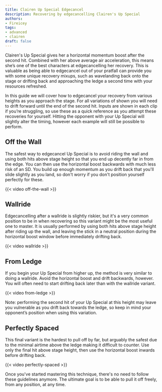 ```yaml
---
title: Clairen Up Special Edgecancel
description: Recovering by edgecancelling Clairen's Up Special
authors:
- Fireicey
tags:
- advanced
- clairen
draft: false
---
```


Clairen's Up Special gives her a horizontal momentum boost after the second hit. Combined with her above average air acceleration, this means she’s one of the best characters at edgecancelling her recovery. This is valuable as being able to edgecancel out of your pratfall can provide you with some unique recovery mixups, such as wavelanding back onto the stage or drifting back and approaching the ledge a second time with your resources refreshed.

In this guide we will cover how to edgecancel your recovery from various heights as you approach the stage. For all variations of shown you will need to drift forward until the end of the second hit. Inputs are shown in each clip if you’re struggling, so use these as a quick reference as you attempt these recoveries for yourself. Hitting the opponent with your Up Special will slightly alter the timing, however each example will still be possible to perform.

## Off the Wall

The safest way to edgecancel Up Special is to avoid riding the wall and using both hits above stage height so that you end up decently far in from the edge. You can then use the horizontal boost backwards with much less risk of an SD. You build up enough momentum as you drift back that you'll slide slightly as you land, so don't worry if you don't position yourself perfectly for these.

{{< video off-the-wall >}}

## Wallride

Edgecancelling after a wallride is slightly riskier, but it's a very common position to be in when recovering so this variant might be the most useful one to master. It is usually performed by using both hits above stage height after riding up the wall, and leaving the stick in a neutral position during the horizontal boost window before immediately drifting back.

{{< video wallride >}}

## From Ledge

If you begin your Up Special from higher up, the method is very similar to doing a wallride. Avoid the horizontal boost and drift backwards, however. You will often need to start drifting back later than with the wallride variant.

{{< video from-ledge >}}

Note: performing the second hit of your Up Special at this height may leave you vulnerable as you drift back towards the ledge, so keep in mind your opponent’s position when using this variation.

## Perfectly Spaced

This final variant is the hardest to pull off by far, but arguably the safest due to the minimal airtime above the ledge making it difficult to counter. Use only the final hit above stage height, then use the horizontal boost inwards before drifting back.

{{< video perfectly-spaced >}}

Once you've started mastering this technique, there's no need to follow these guidelines anymore. The ultimate goal is to be able to pull it off freely, from any position, at any time.
